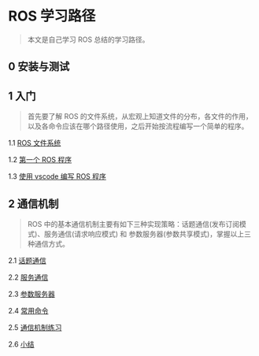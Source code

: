 # ROS 学习路径

> 本文是自己学习 ROS 总结的学习路径。

## 0 安装与测试



## 1 入门

> 首先要了解 ROS 的文件系统，从宏观上知道文件的分布，各文件的作用，以及各命令应该在哪个路径使用，之后开始按流程编写一个简单的程序。

1.1 [ROS 文件系统](file/1.1ROS文件系统.md)

1.2 [第一个 ROS 程序](file/1.2第一个ROS程序.md)

1.3 [使用 vscode 编写 ROS 程序](file/1.3使用vscode编写ROS程序.md) 



## 2 通信机制

> ROS 中的基本通信机制主要有如下三种实现策略：话题通信(发布订阅模式)、服务通信(请求响应模式) 和 参数服务器(参数共享模式)，掌握以上三种通信方式。

2.1 [话题通信](file/2.1话题通信.md)

2.2 [服务通信](file/2.2服务通信.md)

2.3 [参数服务器](file/2.3参数服务器.md)

2.4 [常用命令](file/2.4常用命令.md)

2.5 [通信机制练习](file/2.5通信机制练习.md)

2.6 [小结](file/2.6小结.md)